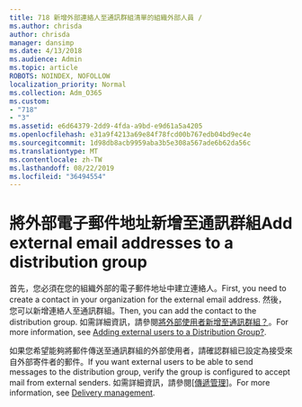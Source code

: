 ```yaml
---
title: 718 新增外部連絡人至通訊群組清單的組織外部人員 /
ms.author: chrisda
author: chrisda
manager: dansimp
ms.date: 4/13/2018
ms.audience: Admin
ms.topic: article
ROBOTS: NOINDEX, NOFOLLOW
localization_priority: Normal
ms.collection: Adm_O365
ms.custom:
- "718"
- "3"
ms.assetid: e6d64379-2dd9-4fda-a9bd-e9d61a5a4205
ms.openlocfilehash: e31a9f4213a69e84f78fcd00b767edb04bd9ec4e
ms.sourcegitcommit: 1d98db8acb9959aba3b5e308a567ade6b62da56c
ms.translationtype: MT
ms.contentlocale: zh-TW
ms.lasthandoff: 08/22/2019
ms.locfileid: "36494554"
---
```

# <a name="add-external-email-addresses-to-a-distribution-group"></a><span data-ttu-id="9f826-102">將外部電子郵件地址新增至通訊群組</span><span class="sxs-lookup"><span data-stu-id="9f826-102">Add external email addresses to a distribution group</span></span>

<span data-ttu-id="9f826-103">首先，您必須在您的組織外部的電子郵件地址中建立連絡人。</span><span class="sxs-lookup"><span data-stu-id="9f826-103">First, you need to create a contact in your organization for the external email address.</span></span> <span data-ttu-id="9f826-104">然後，您可以新增連絡人至通訊群組。</span><span class="sxs-lookup"><span data-stu-id="9f826-104">Then, you can add the contact to the distribution group.</span></span> <span data-ttu-id="9f826-105">如需詳細資訊，請參閱[將外部使用者新增至通訊群組？](https://support.office.com/client/caa0f310-0bb7-48e3-8ad2-cb358b53bbba)。</span><span class="sxs-lookup"><span data-stu-id="9f826-105">For more information, see [Adding external users to a Distribution Group?](https://support.office.com/client/caa0f310-0bb7-48e3-8ad2-cb358b53bbba).</span></span>

<span data-ttu-id="9f826-106">如果您希望能夠將郵件傳送至通訊群組的外部使用者，請確認群組已設定為接受來自外部寄件者的郵件。</span><span class="sxs-lookup"><span data-stu-id="9f826-106">If you want external users to be able to send messages to the distribution group, verify the group is configured to accept mail from external senders.</span></span> <span data-ttu-id="9f826-107">如需詳細資訊，請參閱[[傳遞管理]](https://technet.microsoft.com/library/bb124513.aspx#deliverymanagement)。</span><span class="sxs-lookup"><span data-stu-id="9f826-107">For more information, see [Delivery management](https://technet.microsoft.com/library/bb124513.aspx#deliverymanagement).</span></span>
